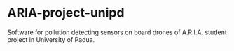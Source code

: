 # ARIA-project-unipd
Software for pollution detecting sensors on board drones of A.R.I.A. student project in University of Padua.
